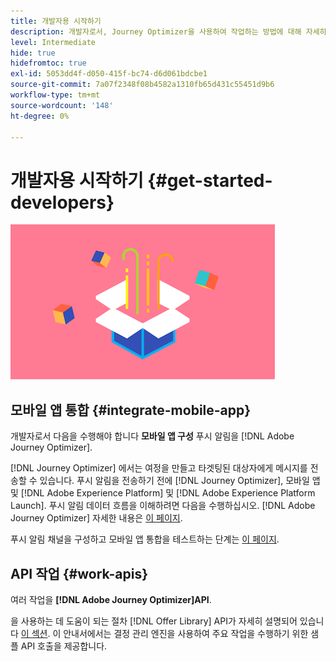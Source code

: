 ```yaml
---
title: 개발자용 시작하기
description: 개발자로서, Journey Optimizer을 사용하여 작업하는 방법에 대해 자세히 알아보십시오
level: Intermediate
hide: true
hidefromtoc: true
exl-id: 5053dd4f-d050-415f-bc74-d6d061bdcbe1
source-git-commit: 7a07f2348f08b4582a1310fb65d431c55451d9b6
workflow-type: tm+mt
source-wordcount: '148'
ht-degree: 0%

---
```


# 개발자용 시작하기 {#get-started-developers}

![개발자](assets/do-not-localize/user-3.png)

## 모바일 앱 통합 {#integrate-mobile-app}

개발자로서 다음을 수행해야 합니다 **모바일 앱 구성** 푸시 알림을 [!DNL Adobe Journey Optimizer].

[!DNL Journey Optimizer] 에서는 여정을 만들고 타겟팅된 대상자에게 메시지를 전송할 수 있습니다. 푸시 알림을 전송하기 전에 [!DNL Journey Optimizer], 모바일 앱 및 [!DNL Adobe Experience Platform] 및 [!DNL Adobe Experience Platform Launch]. 푸시 알림 데이터 흐름을 이해하려면 다음을 수행하십시오. [!DNL Adobe Journey Optimizer] 자세한 내용은 [이 페이지](../../messages/push-gs.md).

푸시 알림 채널을 구성하고 모바일 앱 통합을 테스트하는 단계는 [이 페이지](../../messages/push-configuration.md).

## API 작업 {#work-apis}

여러 작업을 **[!DNL Adobe Journey Optimizer]API**.

을 사용하는 데 도움이 되는 절차 [!DNL Offer Library] API가 자세히 설명되어 있습니다 [이 섹션](../../offers/api-reference/getting-started.md). 이 안내서에서는 결정 관리 엔진을 사용하여 주요 작업을 수행하기 위한 샘플 API 호출을 제공합니다.
